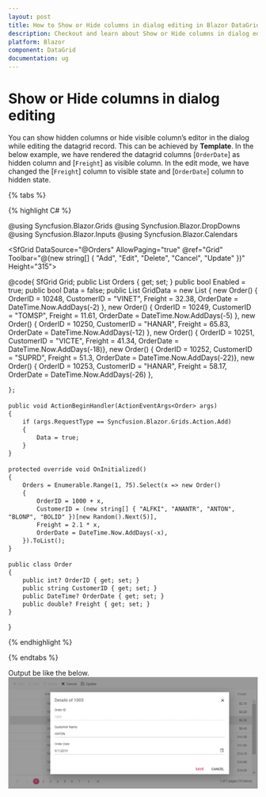 ```yaml
---
layout: post
title: How to Show or Hide columns in dialog editing in Blazor DataGrid component - Syncfusion
description: Checkout and learn about Show or Hide columns in dialog editing in Blazor DataGrid component of Syncfusion, and more details
platform: Blazor
component: DataGrid
documentation: ug
---
```


# Show or Hide columns in dialog editing

You can show hidden columns or hide visible column’s editor in the dialog while editing the datagrid record. This can be achieved by **Template**.
In the below example, we have rendered the datagrid columns [`OrderDate`] as hidden column and [`Freight`] as visible column. In the edit mode, we have changed the [`Freight`] column to visible state and [`OrderDate`] column to hidden state.

{% tabs %}

{% highlight C# %}

@using Syncfusion.Blazor.Grids
@using Syncfusion.Blazor.DropDowns
@using Syncfusion.Blazor.Inputs
@using Syncfusion.Blazor.Calendars

<SfGrid DataSource="@Orders" AllowPaging="true" @ref="Grid" Toolbar="@(new string[] { "Add", "Edit", "Delete", "Cancel", "Update" })" Height="315">
    <GridEvents OnActionBegin="ActionBeginHandler" TValue="Order"></GridEvents>
    <GridEditSettings AllowAdding="true" AllowEditing="true" AllowDeleting="true" Mode="EditMode.Dialog">
        <Template>
            @{
                var Order = (context as Order);
                <div>
                    <div class="form-row">
                        <div class="form-group col-md-6">
                            <label>Order ID</label>
                            <SfNumericTextBox TValue="int?" FloatLabelType="FloatLabelType.Always" @bind-Value="@(Order.OrderID)" Enabled="@Data"></SfNumericTextBox>
                        </div>
                        <div class="form-group col-md-6">
                            <label>Customer Name</label>
                            <SfAutoComplete ID="customerID" FloatLabelType="FloatLabelType.Always" TItem="Order" @bind-Value="@(Order.CustomerID)" TValue="string" DataSource="@GridData">
                                <AutoCompleteFieldSettings Value="CustomerID"></AutoCompleteFieldSettings>
                            </SfAutoComplete>
                        </div>
                        <div class="form-group col-md-6">
                            <label>Order Date</label>
                            <SfDatePicker ID="OrderDate" FloatLabelType="FloatLabelType.Always" @bind-Value="@(Order.OrderDate)"></SfDatePicker>
                        </div>
                    </div>
                </div>
            }
        </Template>
    </GridEditSettings>
    <GridColumns>
        <GridColumn Field=@nameof(Order.OrderID) HeaderText="Order ID" IsPrimaryKey="true" ValidationRules="@(new ValidationRules{ Required=true})" TextAlign="TextAlign.Center" Width="120"></GridColumn>
        <GridColumn Field=@nameof(Order.CustomerID) HeaderText="Customer Name" TextAlign="TextAlign.Center" Width="120"></GridColumn>
        <GridColumn Field=@nameof(Order.OrderDate) HeaderText=" Order Date" EditType="EditType.DatePickerEdit" Visible="false" Format="d" TextAlign="TextAlign.Center" Width="130" Type="ColumnType.Date"></GridColumn>
        <GridColumn Field=@nameof(Order.Freight) HeaderText="Freight" Format="C2" TextAlign="TextAlign.Right" Width="120"></GridColumn>
    </GridColumns>
</SfGrid>

@code{
    SfGrid<Order> Grid;
    public List<Order> Orders { get; set; }
    public bool Enabled = true;
    public bool Data = false;
    public List<Order> GridData = new List<Order>
{
        new Order() { OrderID = 10248, CustomerID = "VINET", Freight = 32.38, OrderDate = DateTime.Now.AddDays(-2) },
        new Order() { OrderID = 10249, CustomerID = "TOMSP", Freight = 11.61, OrderDate = DateTime.Now.AddDays(-5) },
        new Order() { OrderID = 10250, CustomerID = "HANAR", Freight = 65.83, OrderDate = DateTime.Now.AddDays(-12) },
        new Order() { OrderID = 10251, CustomerID = "VICTE", Freight = 41.34, OrderDate = DateTime.Now.AddDays(-18)},
        new Order() { OrderID = 10252, CustomerID = "SUPRD", Freight = 51.3,  OrderDate = DateTime.Now.AddDays(-22)},
        new Order() { OrderID = 10253, CustomerID = "HANAR", Freight = 58.17, OrderDate = DateTime.Now.AddDays(-26) },

    };

    public void ActionBeginHandler(ActionEventArgs<Order> args)
    {
        if (args.RequestType == Syncfusion.Blazor.Grids.Action.Add)
        {
            Data = true;
        }
    }

    protected override void OnInitialized()
    {
        Orders = Enumerable.Range(1, 75).Select(x => new Order()
        {
            OrderID = 1000 + x,
            CustomerID = (new string[] { "ALFKI", "ANANTR", "ANTON", "BLONP", "BOLID" })[new Random().Next(5)],
            Freight = 2.1 * x,
            OrderDate = DateTime.Now.AddDays(-x),
        }).ToList();
    }

    public class Order
    {
        public int? OrderID { get; set; }
        public string CustomerID { get; set; }
        public DateTime? OrderDate { get; set; }
        public double? Freight { get; set; }
    }
}

{% endhighlight %}

{% endtabs %}

Output be like the below.
![`Final output`](../images/columndialog.PNG)